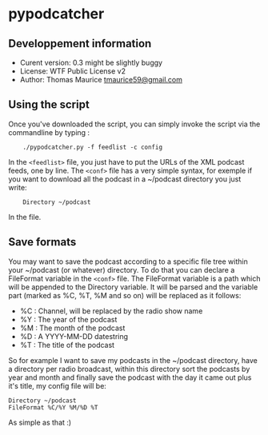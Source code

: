 # pypodcatcher
## Developpement information

 * Curent version: 0.3 might be slightly buggy
 * License: WTF Public License v2
 * Author: Thomas Maurice <tmaurice59@gmail.com>

## Using the script
Once you've downloaded the script, you can simply invoke
the script via the commandline by typing :
    
		./pypodcatcher.py -f feedlist -c config

In the ```<feedlist>``` file, you just have to put
the URLs of the XML podcast feeds, one by line.
The ```<conf>``` file has a very simple syntax, for
exemple if you want to download all the podcast in
a ~/podcast directory you just write:
    
		Directory ~/podcast

In the file.

## Save formats
You may want to save the podcast according to a specific file
tree within your ~/podcast (or whatever) directory. To do that
you can declare a FileFormat variable in the ```<conf>``` file.
The FileFormat variable is a path which will be appended to the
Directory variable. It will be parsed and the variable part (marked
as %C, %T, %M and so on) will be replaced as it follows:

 * %C : Channel, will be replaced by the radio show name
 * %Y : The year of the podcast
 * %M : The month of the podcast
 * %D : A YYYY-MM-DD datestring
 * %T : The title of the podcast

So for example I want to save my podcasts in the ~/podcast directory,
have a directory per radio broadcast, within this directory sort
the podcasts by year and month and finally save the podcast with the
day it came out plus it's title, my config file will be:

    Directory ~/podcast
    FileFormat %C/%Y %M/%D %T

As simple as that :)
